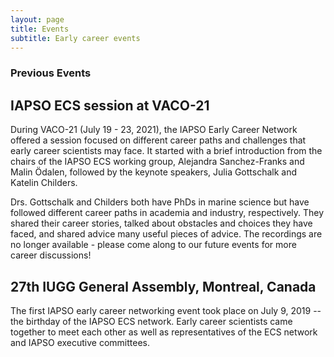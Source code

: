 ```yaml
---
layout: page
title: Events
subtitle: Early career events
---
```


### Previous Events

## IAPSO ECS session at VACO-21

During VACO-21 (July 19 - 23, 2021), the IAPSO Early Career Network offered a session focused on different career paths and challenges that early career scientists may face. It started with a brief introduction from the chairs of the IAPSO ECS working group, Alejandra Sanchez-Franks and Malin Ödalen, followed by the keynote speakers, Julia Gottschalk and Katelin Childers.

Drs. Gottschalk and Childers both have PhDs in marine science but have followed different career paths in academia and industry, respectively. They shared their career stories, talked about obstacles and choices they have faced, and shared advice many useful pieces of advice. The recordings are no longer available - please come along to our future events for more career discussions!

## 27th IUGG General Assembly, Montreal, Canada

The first IAPSO early career networking event took place on July 9, 2019 -- the birthday of the IAPSO ECS network. Early career scientists came together to meet each other as well as representatives of the ECS network and IAPSO executive committees.
